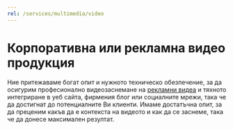 ```yaml
---
rel: /services/multimedia/video
---
```

# Корпоративна или рекламна **видео продукция**
Ние притежаваме богат опит и нужното техническо обезпечение, за да осигурим професионално видеозаснемане на [рекламни видеа](./../бизнес-развитие/blackmarket/реклама.html) и тяхното интегриране в уеб сайта, фирмения блог или социалните мрежи, така че да достигнат до потенциалните Ви клиенти. Имаме достатъчна опит, за да преценим какъв да е контекста на видеото и как да се заснеме, така че да донесе максимален резултат.